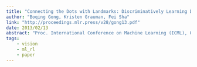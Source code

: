 ```yaml
---
title: "Connecting the Dots with Landmarks: Discriminatively Learning Domain-Invariant Features for Unsupervised Domain Adaptation"
author: "Boqing Gong, Kristen Grauman, Fei Sha"
link: "http://proceedings.mlr.press/v28/gong13.pdf"
date: 2013/02/13
abstract: "Proc. International Conference on Machine Learning (ICML), Oral Presentation, 2013."
tags:
    - vision
    - ml_rl
    - paper
---
```

